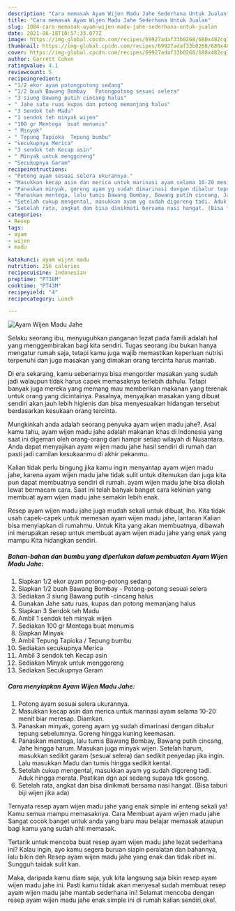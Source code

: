 ```yaml
---
description: "Cara memasak Ayam Wijen Madu Jahe Sederhana Untuk Jualan"
title: "Cara memasak Ayam Wijen Madu Jahe Sederhana Untuk Jualan"
slug: 1084-cara-memasak-ayam-wijen-madu-jahe-sederhana-untuk-jualan
date: 2021-06-18T10:57:33.077Z
image: https://img-global.cpcdn.com/recipes/69927adaf33b0268/680x482cq70/ayam-wijen-madu-jahe-foto-resep-utama.jpg
thumbnail: https://img-global.cpcdn.com/recipes/69927adaf33b0268/680x482cq70/ayam-wijen-madu-jahe-foto-resep-utama.jpg
cover: https://img-global.cpcdn.com/recipes/69927adaf33b0268/680x482cq70/ayam-wijen-madu-jahe-foto-resep-utama.jpg
author: Garrett Cohen
ratingvalue: 4.1
reviewcount: 5
recipeingredient:
- "1/2 ekor ayam potongpotong sedang"
- "1/2 buah Bawang Bombay   Potongpotong sesuai selera"
- "3 siung Bawang putih cincang halus"
- " Jahe satu ruas kupas dan potong memanjang halus"
- "3 Sendok teh Madu"
- "1 sendok teh minyak wijen"
- "100 gr Mentega  buat menumis"
- " Minyak"
- " Tepung Tapioka  Tepung bumbu"
- "secukupnya Merica"
- "3 sendok teh Kecap asin"
- " Minyak untuk menggoreng"
- "Secukupnya Garam"
recipeinstructions:
- "Potong ayam sesuai selera ukurannya."
- "Masukkan kecap asin dan merica untuk marinasi ayam selama 10-20 menit biar meresap. Diamkan."
- "Panaskan minyak, goreng ayam yg sudah dimarinasi dengan dibalur tepung sebelumnya. Goreng hingga kuning keemasan."
- "Panaskan mentega, lalu tumis Bawang Bombay, Bawang putih cincang, Jahe hingga harum. Masukan juga minyak wijen. Setelah harum, masukkan sedikit garam (sesuai selera) dan sedikit penyedap jika ingin. Lalu masukkan Madu dan tumis hingga sedikit kental."
- "Setelah cukup mengental, masukkan ayam yg sudah digoreng tadi. Aduk hingga merata. Pastikan dgn api sedang supaya tdk gosong."
- "Setelah rata, angkat dan bisa dinikmati bersama nasi hangat. (Bisa taburi biji wijen jika ada)"
categories:
- Resep
tags:
- ayam
- wijen
- madu

katakunci: ayam wijen madu 
nutrition: 256 calories
recipecuisine: Indonesian
preptime: "PT38M"
cooktime: "PT43M"
recipeyield: "4"
recipecategory: Lunch

---
```



![Ayam Wijen Madu Jahe](https://img-global.cpcdn.com/recipes/69927adaf33b0268/680x482cq70/ayam-wijen-madu-jahe-foto-resep-utama.jpg)

Selaku seorang ibu, menyuguhkan panganan lezat pada famili adalah hal yang menggembirakan bagi kita sendiri. Tugas seorang ibu bukan hanya mengatur rumah saja, tetapi kamu juga wajib memastikan keperluan nutrisi terpenuhi dan juga masakan yang dimakan orang tercinta harus mantab.

Di era  sekarang, kamu sebenarnya bisa mengorder masakan yang sudah jadi walaupun tidak harus capek memasaknya terlebih dahulu. Tetapi banyak juga mereka yang memang mau memberikan makanan yang terenak untuk orang yang dicintainya. Pasalnya, menyajikan masakan yang dibuat sendiri akan jauh lebih higienis dan bisa menyesuaikan hidangan tersebut berdasarkan kesukaan orang tercinta. 



Mungkinkah anda adalah seorang penyuka ayam wijen madu jahe?. Asal kamu tahu, ayam wijen madu jahe adalah makanan khas di Indonesia yang saat ini digemari oleh orang-orang dari hampir setiap wilayah di Nusantara. Anda dapat menyajikan ayam wijen madu jahe hasil sendiri di rumah dan pasti jadi camilan kesukaanmu di akhir pekanmu.

Kalian tidak perlu bingung jika kamu ingin menyantap ayam wijen madu jahe, karena ayam wijen madu jahe tidak sulit untuk ditemukan dan juga kita pun dapat membuatnya sendiri di rumah. ayam wijen madu jahe bisa diolah lewat bermacam cara. Saat ini telah banyak banget cara kekinian yang membuat ayam wijen madu jahe semakin lebih enak.

Resep ayam wijen madu jahe juga mudah sekali untuk dibuat, lho. Kita tidak usah capek-capek untuk memesan ayam wijen madu jahe, lantaran Kalian bisa menyiapkan di rumahmu. Untuk Kita yang akan membuatnya, dibawah ini merupakan resep untuk membuat ayam wijen madu jahe yang enak yang mampu Kita hidangkan sendiri.

<!--inarticleads1-->

##### Bahan-bahan dan bumbu yang diperlukan dalam pembuatan Ayam Wijen Madu Jahe:

1. Siapkan 1/2 ekor ayam potong-potong sedang
1. Siapkan 1/2 buah Bawang Bombay  - Potong-potong sesuai selera
1. Sediakan 3 siung Bawang putih -cincang halus
1. Gunakan  Jahe satu ruas, kupas dan potong memanjang halus
1. Siapkan 3 Sendok teh Madu
1. Ambil 1 sendok teh minyak wijen
1. Sediakan 100 gr Mentega  buat menumis
1. Siapkan  Minyak
1. Ambil  Tepung Tapioka / Tepung bumbu
1. Sediakan secukupnya Merica
1. Ambil 3 sendok teh Kecap asin
1. Sediakan  Minyak untuk menggoreng
1. Sediakan Secukupnya Garam




<!--inarticleads2-->

##### Cara menyiapkan Ayam Wijen Madu Jahe:

1. Potong ayam sesuai selera ukurannya.
1. Masukkan kecap asin dan merica untuk marinasi ayam selama 10-20 menit biar meresap. Diamkan.
1. Panaskan minyak, goreng ayam yg sudah dimarinasi dengan dibalur tepung sebelumnya. Goreng hingga kuning keemasan.
1. Panaskan mentega, lalu tumis Bawang Bombay, Bawang putih cincang, Jahe hingga harum. Masukan juga minyak wijen. Setelah harum, masukkan sedikit garam (sesuai selera) dan sedikit penyedap jika ingin. Lalu masukkan Madu dan tumis hingga sedikit kental.
1. Setelah cukup mengental, masukkan ayam yg sudah digoreng tadi. Aduk hingga merata. Pastikan dgn api sedang supaya tdk gosong.
1. Setelah rata, angkat dan bisa dinikmati bersama nasi hangat. (Bisa taburi biji wijen jika ada)




Ternyata resep ayam wijen madu jahe yang enak simple ini enteng sekali ya! Kamu semua mampu memasaknya. Cara Membuat ayam wijen madu jahe Sangat cocok banget untuk anda yang baru mau belajar memasak ataupun bagi kamu yang sudah ahli memasak.

Tertarik untuk mencoba buat resep ayam wijen madu jahe lezat sederhana ini? Kalau ingin, ayo kamu segera buruan siapin peralatan dan bahannya, lalu bikin deh Resep ayam wijen madu jahe yang enak dan tidak ribet ini. Sungguh taidak sulit kan. 

Maka, daripada kamu diam saja, yuk kita langsung saja bikin resep ayam wijen madu jahe ini. Pasti kamu tiidak akan menyesal sudah membuat resep ayam wijen madu jahe mantab sederhana ini! Selamat mencoba dengan resep ayam wijen madu jahe enak simple ini di rumah kalian sendiri,oke!.

